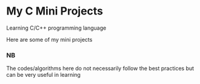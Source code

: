 # My C Mini Projects

Learning C/C++ programming language

Here are some of my mini projects

### NB
The codes/algorithms here do not necessarily follow the best practices but can be very useful in learning
